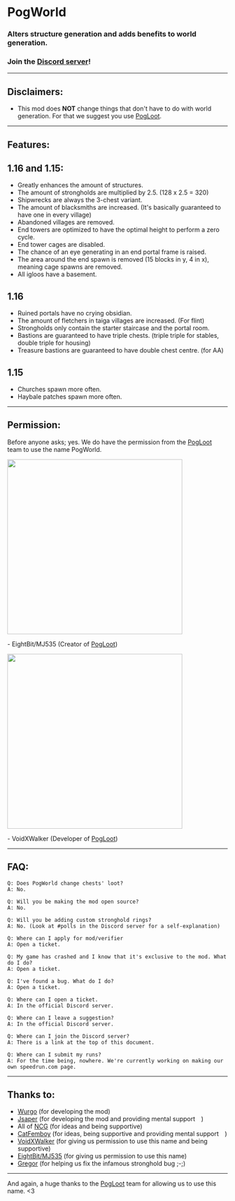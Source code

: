 # PogWorld

### Alters structure generation and adds benefits to world generation. 

### Join the [Discord server](https://discord.gg/TEvT3vyRQk)!

---

## Disclaimers:

- This mod does **NOT** change things that don't have to do with world generation. For that we suggest you use [PogLoot](https://github.com/AbyssStudios/PogLoot).

---

## Features:

## 1.16 and 1.15:
- Greatly enhances the amount of structures.
- The amount of strongholds are multiplied by 2.5. (128 x 2.5 = 320)
- Shipwrecks are always the 3-chest variant.
- The amount of blacksmiths are increased. (It's basically guaranteed to have one in every village)
- Abandoned villages are removed.
- End towers are optimized to have the optimal height to perform a zero cycle.
- End tower cages are disabled.
- The chance of an eye generating in an end portal frame is raised.
- The area around the end spawn is removed (15 blocks in y, 4 in x), meaning cage spawns are removed.
- All igloos have a basement.

## 1.16
- Ruined portals have no crying obsidian.
- The amount of fletchers in taiga villages are increased. (For flint)
- Strongholds only contain the starter staircase and the portal room.
- Bastions are guaranteed to have triple chests. (triple triple for stables, double triple for housing)
- Treasure bastions are guaranteed to have double chest centre. (for AA)

## 1.15
- Churches spawn more often.
- Haybale patches spawn more often.

---

## Permission:

Before anyone asks; yes. We do have the permission from the [PogLoot](https://github.com/AbyssStudios/PogLoot) team to use the name PogWorld.

<img src="https://cdn.discordapp.com/attachments/914211950513225808/968638697509630073/IMG_1996.png" width=400>

\- EightBit/MJ535 (Creator of [PogLoot](https://github.com/AbyssStudios/PogLoot))

<img src="https://cdn.discordapp.com/attachments/965935145402126396/965944778233614366/unknown.png" width=400>

\- VoidXWalker (Developer of [PogLoot](https://github.com/AbyssStudios/PogLoot))

---

## FAQ:

```
Q: Does PogWorld change chests' loot?
A: No.
```
```
Q: Will you be making the mod open source?
A: No.
```
```
Q: Will you be adding custom stronghold rings?
A: No. (Look at #polls in the Discord server for a self-explanation)
```
```
Q: Where can I apply for mod/verifier
A: Open a ticket.
```
```
Q: My game has crashed and I know that it's exclusive to the mod. What do I do?
A: Open a ticket.
```
```
Q: I've found a bug. What do I do?
A: Open a ticket.
```
```
Q: Where can I open a ticket.
A: In the official Discord server.
```
```
Q: Where can I leave a suggestion?
A: In the official Discord server.
```
```
Q: Where can I join the Discord server?
A: There is a link at the top of this document.
```
```
Q: Where can I submit my runs?
A: For the time being, nowhere. We're currently working on making our own speedrun.com page.
```

---

## Thanks to:

- [Wurgo](https://github.com/wurgo) (for developing the mod)
- [Jsaper](https://github.com/jsaperr) (for developing the mod and providing mental support <img src="https://cdn.7tv.app/emote/6042089e77137b000de9e669/1x" width=10>)
- All of [NCG](https://twitter.com/nonchattergang) (for ideas and being supportive)
- [CatFemboy](https://twitter.com/catfemboy_pag) (for ideas, being supportive and providing mental support <img src="https://cdn.7tv.app/emote/6042089e77137b000de9e669/1x" width=10>)
- [VoidXWalker](https://github.com/void_x_walker) (for giving us permission to use this name and being supportive)
- [EightBit/MJ535](https://github.com/MJ535-dev) (for giving us permission to use this name)
- [Gregor](github.com/gregor0410) (for helping us fix the infamous stronghold bug ;-;)

---

And again, a huge thanks to the [PogLoot](https://github.com/AbyssStudios/PogLoot) team for allowing us to use this name. <3
